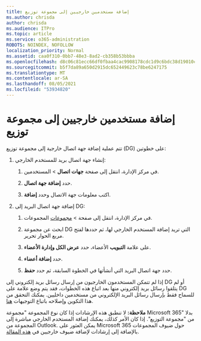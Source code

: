 ```yaml
---
title: إضافة مستخدمين خارجيين إلى مجموعة توزيع
ms.author: chrisda
author: chrisda
ms.audience: ITPro
ms.topic: article
ms.service: o365-administration
ROBOTS: NOINDEX, NOFOLLOW
localization_priority: Normal
ms.assetid: caa0f310-0bb7-48e3-8ad2-cb358b53bbba
ms.openlocfilehash: d8c06c81ecc66df0fbaa4cac9908178cdc1d9c6bdc38d19010c7b55e9bca8776
ms.sourcegitcommit: b5f7da89a650d2915dc652449623c78be6247175
ms.translationtype: MT
ms.contentlocale: ar-SA
ms.lasthandoff: 08/05/2021
ms.locfileid: "53934820"
---
```

# <a name="add-external-users-to-a-distribution-group"></a>إضافة مستخدمين خارجيين إلى مجموعة توزيع

تتم عملية إضافة جهة اتصال خارجية إلى مجموعة توزيع (DG) على خطوتين:
  
1. إنشاء جهة اتصال بريد للمستخدم الخارجي:
    
    1. في مركز الإدارة، انتقل إلى صفحة **جهات اتصال**  >  [](https://admin.microsoft.com/adminportal/home#/Contact) المستخدمين. 
    
    2. حدد **إضافة جهة اتصال**.
    
    3. اكتب معلومات جهة الاتصال وحدد **إضافة**.
    
2. إضافة جهة اتصال البريد إلى DG:
    
    1. في مركز الإدارة، انتقل إلى صفحة  >  [مجموعات](https://admin.microsoft.com/adminportal/home#/groups) المجموعات. 
    
    2. ابحث عن مجموعة DG التي تريد إضافة المستخدم الخارجي لها، ثم حددها لفتح مربع الحوار تحرير.
    
    3. على علامة **التبويب** الأعضاء، حدد **عرض الكل وإدارة الأعضاء**. 
    
    4. حدد **إضافة أعضاء**.
    
    5. حدد جهة اتصال البريد التي أنشأتها في الخطوة السابقة، ثم حدد **حفظ**.
    
إذا لم تتمكن المستخدمون الخارجيون من إرسال رسائل بريد إلكتروني إلى DG أو لم يتلقوا رسائل بريد إلكتروني منها بعد اتباع هذه الخطوات، فقد يتم وضع علامة على DG للسماح فقط بإرسال رسائل البريد الإلكتروني من مستخدمين داخليين. يمكنك التحقق من هذا التكوين وإصلاحه باتباع التوجيهات [هنا](https://docs.microsoft.com/exchange/mail-flow-best-practices/non-delivery-reports-in-exchange-online/fix-error-code-5-7-133-in-exchange-online).
  
 **ملاحظة:** لا تنطبق هذه الإرشادات إذا كان نوع المجموعة "مجموعة Microsoft 365" بدلا من "مجموعة التوزيع". إذا كان الأمر كذلك، يمكنك إضافة المستخدم الخارجي مباشرة إلى المجموعة من Outlook. يمكن العثور على Microsoft 365 حول ضيوف المجموعات بالإضافة إلى إرشادات لإضافة ضيوف خارجيين في [هذه المقالة](https://support.office.com/article/Guest-access-in-Office-365-Groups-bfc7a840-868f-4fd6-a390-f347bf51aff6.aspx).
  